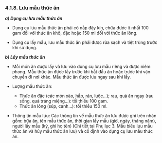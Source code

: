 ### 4.1.8. Lưu mẫu thức ăn

***a) Dụng cụ lưu mẫu thức ăn*** 

- Dụng cụ lưu mẫu thức ăn phải có nắp đậy kín, chứa được ít nhất 100 gam đối với thức ăn khô, đặc hoặc 150 ml đối với thức ăn lỏng.

- Dụng cụ lấy mẫu, lưu mẫu thức ăn phải được rửa sạch và tiệt trùng trước khi sử dụng.

***b) Lấy mẫu thức ăn*** 
- Mỗi món ăn được lấy và lưu vào dụng cụ lưu mẫu riêng và được niêm phong. Mẫu thức ăn được lấy trước khi bắt đầu ăn hoặc trước khi vận chuyển đi nơi khác. Mẫu thức ăn được lưu ngay sau khi lấy.

- Lượng mẫu thức ăn:
  + Thức ăn đặc (các món xào, hấp, rán, luộc...); rau, quả ăn ngay (rau sống, quả tráng miệng...): tối thiểu 100 gam.
  + Thức ăn lỏng (súp, canh...): tối thiểu 150 ml.

- Thông tin mẫu lưu: Các thông tin về mẫu thức ăn lưu được ghi trên nhãn gồm: bữa ăn, tên mẫu thức ăn, thời gian lấy mẫu (giờ, ngày, tháng năm), người lấy mẫu (ký, ghi họ tên) (Chi tiết tại Phụ lục 3. Mẫu biểu lưu mẫu thức ăn và hủy mẫu thức ăn lưu) và cố định vào dụng cụ lưu mẫu thức ăn.